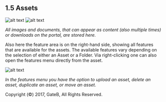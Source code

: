 ## 1.5 Assets


![alt text](//reference/dummy.png "this is a placeholder")
![alt text](//reference/dummy.png "this is a placeholder")

*All images and documents, that can appear as content (also multiple times) or downloads on the portal, are stored here.*

Also here the feature area is on the right-hand side, showing all features that are available for the assets. The available features vary depending on the selection of either an Asset or a Folder. Via right-clicking one can also open the features menu directly from the asset.

![alt text](//reference/dummy.png "this is a placeholder")

*In the features menu you have the option to upload an asset, delete an asset, duplicate an asset, or move an asset.*

Copyright (©) 2017, GateB, All Rights Reserved.
